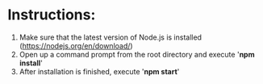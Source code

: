 # Instructions:

1. Make sure that the latest version of Node.js is installed (https://nodejs.org/en/download/)
2. Open up a command prompt from the root directory and execute '**npm install**'
3. After installation is finished, execute '**npm start**'